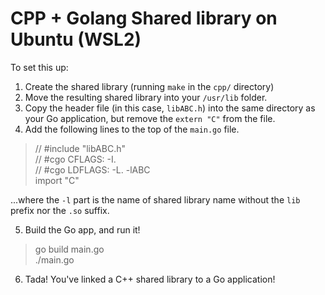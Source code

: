 # CPP + Golang Shared library on Ubuntu (WSL2)

To set this up:

1. Create the shared library (running `make` in the `cpp/` directory)
2. Move the resulting shared library into your `/usr/lib` folder.
3. Copy the header file (in this case, `libABC.h`) into the same directory as your Go application, but remove the `extern "C"` from the file.
4. Add the following lines to the top of the `main.go` file.

> // #include "libABC.h"<br/>
> // #cgo CFLAGS: -I.<br/>
> // #cgo LDFLAGS: -L. -lABC<br/>
> import "C"

...where the `-l` part is the name of shared library name without the `lib` prefix nor the `.so` suffix.

5. Build the Go app, and run it!

> go build main.go<br/>
> ./main.go

6. Tada! You've linked a C++ shared library to a Go application!
